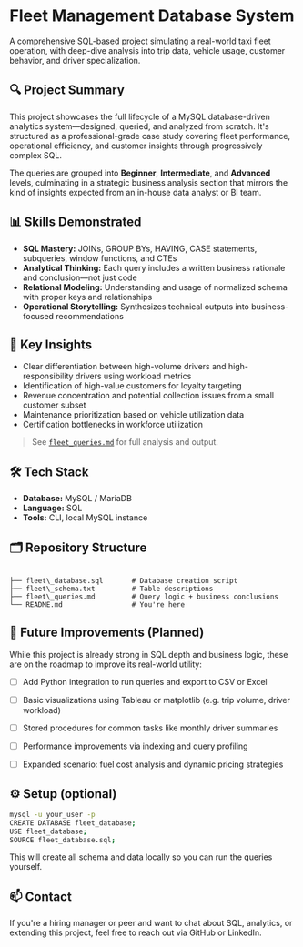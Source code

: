 # Fleet Management Database System

A comprehensive SQL-based project simulating a real-world taxi fleet operation, with deep-dive analysis into trip data, vehicle usage, customer behavior, and driver specialization.



## 🔍 Project Summary

This project showcases the full lifecycle of a MySQL database-driven analytics system—designed, queried, and analyzed from scratch. It's structured as a professional-grade case study covering fleet performance, operational efficiency, and customer insights through progressively complex SQL.

The queries are grouped into **Beginner**, **Intermediate**, and **Advanced** levels, culminating in a strategic business analysis section that mirrors the kind of insights expected from an in-house data analyst or BI team.



## 📊 Skills Demonstrated

- **SQL Mastery:** JOINs, GROUP BYs, HAVING, CASE statements, subqueries, window functions, and CTEs
- **Analytical Thinking:** Each query includes a written business rationale and conclusion—not just code
- **Relational Modeling:** Understanding and usage of normalized schema with proper keys and relationships
- **Operational Storytelling:** Synthesizes technical outputs into business-focused recommendations



## 🧠 Key Insights

- Clear differentiation between high-volume drivers and high-responsibility drivers using workload metrics
- Identification of high-value customers for loyalty targeting
- Revenue concentration and potential collection issues from a small customer subset
- Maintenance prioritization based on vehicle utilization data
- Certification bottlenecks in workforce utilization

> See [`fleet_queries.md`](./fleet_queries.md) for full analysis and output.



## 🛠️ Tech Stack

- **Database:** MySQL / MariaDB
- **Language:** SQL
- **Tools:** CLI, local MySQL instance



## 🗂️ Repository Structure

```

├── fleet\_database.sql       # Database creation script
├── fleet\_schema.txt         # Table descriptions
├── fleet\_queries.md         # Query logic + business conclusions
└── README.md                 # You're here

````



## 🚧 Future Improvements (Planned)

While this project is already strong in SQL depth and business logic, these are on the roadmap to improve its real-world utility:

- [ ] Add Python integration to run queries and export to CSV or Excel
- [ ] Basic visualizations using Tableau or matplotlib (e.g. trip volume, driver workload)
- [ ] Stored procedures for common tasks like monthly driver summaries
- [ ] Performance improvements via indexing and query profiling
- [ ] Expanded scenario: fuel cost analysis and dynamic pricing strategies



## ⚙️ Setup (optional)

```bash
mysql -u your_user -p
CREATE DATABASE fleet_database;
USE fleet_database;
SOURCE fleet_database.sql;
````

This will create all schema and data locally so you can run the queries yourself.



## 📫 Contact

If you're a hiring manager or peer and want to chat about SQL, analytics, or extending this project, feel free to reach out via GitHub or LinkedIn.
